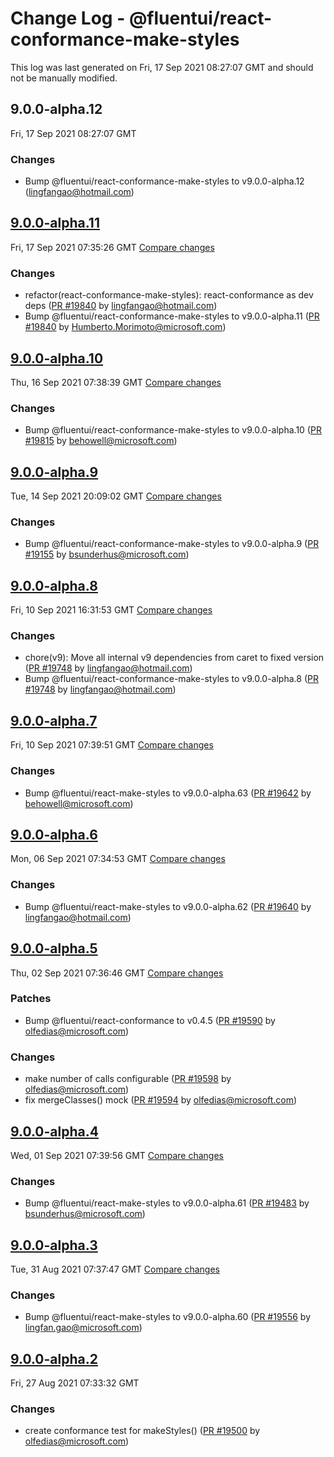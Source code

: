 # Change Log - @fluentui/react-conformance-make-styles

This log was last generated on Fri, 17 Sep 2021 08:27:07 GMT and should not be manually modified.

<!-- Start content -->

## 9.0.0-alpha.12

Fri, 17 Sep 2021 08:27:07 GMT

### Changes

- Bump @fluentui/react-conformance-make-styles to v9.0.0-alpha.12 (lingfangao@hotmail.com)

## [9.0.0-alpha.11](https://github.com/microsoft/fluentui/tree/@fluentui/react-conformance-make-styles_v9.0.0-alpha.11)

Fri, 17 Sep 2021 07:35:26 GMT 
[Compare changes](https://github.com/microsoft/fluentui/compare/@fluentui/react-conformance-make-styles_v9.0.0-alpha.10..@fluentui/react-conformance-make-styles_v9.0.0-alpha.11)

### Changes

- refactor(react-conformance-make-styles): react-conformance as dev deps ([PR #19840](https://github.com/microsoft/fluentui/pull/19840) by lingfangao@hotmail.com)
- Bump @fluentui/react-conformance-make-styles to v9.0.0-alpha.11 ([PR #19840](https://github.com/microsoft/fluentui/pull/19840) by Humberto.Morimoto@microsoft.com)

## [9.0.0-alpha.10](https://github.com/microsoft/fluentui/tree/@fluentui/react-conformance-make-styles_v9.0.0-alpha.10)

Thu, 16 Sep 2021 07:38:39 GMT 
[Compare changes](https://github.com/microsoft/fluentui/compare/@fluentui/react-conformance-make-styles_v9.0.0-alpha.9..@fluentui/react-conformance-make-styles_v9.0.0-alpha.10)

### Changes

- Bump @fluentui/react-conformance-make-styles to v9.0.0-alpha.10 ([PR #19815](https://github.com/microsoft/fluentui/pull/19815) by behowell@microsoft.com)

## [9.0.0-alpha.9](https://github.com/microsoft/fluentui/tree/@fluentui/react-conformance-make-styles_v9.0.0-alpha.9)

Tue, 14 Sep 2021 20:09:02 GMT 
[Compare changes](https://github.com/microsoft/fluentui/compare/@fluentui/react-conformance-make-styles_v9.0.0-alpha.8..@fluentui/react-conformance-make-styles_v9.0.0-alpha.9)

### Changes

- Bump @fluentui/react-conformance-make-styles to v9.0.0-alpha.9 ([PR #19155](https://github.com/microsoft/fluentui/pull/19155) by bsunderhus@microsoft.com)

## [9.0.0-alpha.8](https://github.com/microsoft/fluentui/tree/@fluentui/react-conformance-make-styles_v9.0.0-alpha.8)

Fri, 10 Sep 2021 16:31:53 GMT 
[Compare changes](https://github.com/microsoft/fluentui/compare/@fluentui/react-conformance-make-styles_v9.0.0-alpha.7..@fluentui/react-conformance-make-styles_v9.0.0-alpha.8)

### Changes

- chore(v9): Move all internal v9 dependencies from caret to fixed version ([PR #19748](https://github.com/microsoft/fluentui/pull/19748) by lingfangao@hotmail.com)
- Bump @fluentui/react-conformance-make-styles to v9.0.0-alpha.8 ([PR #19748](https://github.com/microsoft/fluentui/pull/19748) by lingfangao@hotmail.com)

## [9.0.0-alpha.7](https://github.com/microsoft/fluentui/tree/@fluentui/react-conformance-make-styles_v9.0.0-alpha.7)

Fri, 10 Sep 2021 07:39:51 GMT 
[Compare changes](https://github.com/microsoft/fluentui/compare/@fluentui/react-conformance-make-styles_v9.0.0-alpha.6..@fluentui/react-conformance-make-styles_v9.0.0-alpha.7)

### Changes

- Bump @fluentui/react-make-styles to v9.0.0-alpha.63 ([PR #19642](https://github.com/microsoft/fluentui/pull/19642) by behowell@microsoft.com)

## [9.0.0-alpha.6](https://github.com/microsoft/fluentui/tree/@fluentui/react-conformance-make-styles_v9.0.0-alpha.6)

Mon, 06 Sep 2021 07:34:53 GMT 
[Compare changes](https://github.com/microsoft/fluentui/compare/@fluentui/react-conformance-make-styles_v9.0.0-alpha.5..@fluentui/react-conformance-make-styles_v9.0.0-alpha.6)

### Changes

- Bump @fluentui/react-make-styles to v9.0.0-alpha.62 ([PR #19640](https://github.com/microsoft/fluentui/pull/19640) by lingfangao@hotmail.com)

## [9.0.0-alpha.5](https://github.com/microsoft/fluentui/tree/@fluentui/react-conformance-make-styles_v9.0.0-alpha.5)

Thu, 02 Sep 2021 07:36:46 GMT 
[Compare changes](https://github.com/microsoft/fluentui/compare/@fluentui/react-conformance-make-styles_v9.0.0-alpha.4..@fluentui/react-conformance-make-styles_v9.0.0-alpha.5)

### Patches

- Bump @fluentui/react-conformance to v0.4.5 ([PR #19590](https://github.com/microsoft/fluentui/pull/19590) by olfedias@microsoft.com)

### Changes

- make number of calls configurable ([PR #19598](https://github.com/microsoft/fluentui/pull/19598) by olfedias@microsoft.com)
- fix mergeClasses() mock ([PR #19594](https://github.com/microsoft/fluentui/pull/19594) by olfedias@microsoft.com)

## [9.0.0-alpha.4](https://github.com/microsoft/fluentui/tree/@fluentui/react-conformance-make-styles_v9.0.0-alpha.4)

Wed, 01 Sep 2021 07:39:56 GMT 
[Compare changes](https://github.com/microsoft/fluentui/compare/@fluentui/react-conformance-make-styles_v9.0.0-alpha.3..@fluentui/react-conformance-make-styles_v9.0.0-alpha.4)

### Changes

- Bump @fluentui/react-make-styles to v9.0.0-alpha.61 ([PR #19483](https://github.com/microsoft/fluentui/pull/19483) by bsunderhus@microsoft.com)

## [9.0.0-alpha.3](https://github.com/microsoft/fluentui/tree/@fluentui/react-conformance-make-styles_v9.0.0-alpha.3)

Tue, 31 Aug 2021 07:37:47 GMT 
[Compare changes](https://github.com/microsoft/fluentui/compare/@fluentui/react-conformance-make-styles_v9.0.0-alpha.2..@fluentui/react-conformance-make-styles_v9.0.0-alpha.3)

### Changes

- Bump @fluentui/react-make-styles to v9.0.0-alpha.60 ([PR #19556](https://github.com/microsoft/fluentui/pull/19556) by lingfan.gao@microsoft.com)

## [9.0.0-alpha.2](https://github.com/microsoft/fluentui/tree/@fluentui/react-conformance-make-styles_v9.0.0-alpha.2)

Fri, 27 Aug 2021 07:33:32 GMT

### Changes

- create conformance test for makeStyles() ([PR #19500](https://github.com/microsoft/fluentui/pull/19500) by olfedias@microsoft.com)
